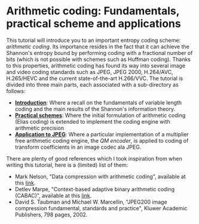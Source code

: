 # Arithmetic coding: Fundamentals, practical scheme and applications
This tutorial will introduce you to an important entropy coding scheme: *arithmetic coding*. Its importance resides in the fact that it can achieve the Shannon's entropy bound by performing coding with a fractional number of bits (which is not possible with schemes such as Huffman coding). Thanks to this properties, arithmetic coding has found its way into several image and video coding standards such as JPEG, JPEG 2000, H.264/AVC, H.265/HEVC and the current state-of-the-art H.266/VVC. The tutorial is divided into three main parts, each associated with a sub-directory as follows:
 * [**Introduction**](./introduction/arithmetic-coding-intro.ipynb): Where a recall on the fundamentals of variable length coding and the main results of the Shannon's information theory.
 * [**Practical schemes**](./practical-schemes/practical-ac-schemes.ipynb): Where the initial formulation of arithmetic coding (Elias coding) is extended to implement the coding engine with arithmetic precision
 * [**Application to JPEG**](./transform-coefficient-coding/jpeg-like-coeff-coding.ipynb): Where a particular implementation of a multiplier free arithmetic coding engine, the *QM encoder*, is applied to coding of transform coefficients in an image codec ala JPEG.

There are plenty of good references which I took inspiration from when writing this tutorial, here is a (limited) list of them:
 * Mark Nelson, "Data compression with arithmetic coding", available at this [link](https://marknelson.us/posts/2014/10/19/data-compression-with-arithmetic-coding.html).
 * Detlev Marpe, "Context-based adaptive binary arithmetic coding (CABAC)", available at this [link](http://iphome.hhi.de/marpe/cabac.html).
 * David S. Taubman and Michael W. Marcellin, "JPEG200 image compression fundamental, standards and practice", Kluwer Academic Publishers, 798 pages, 2002.